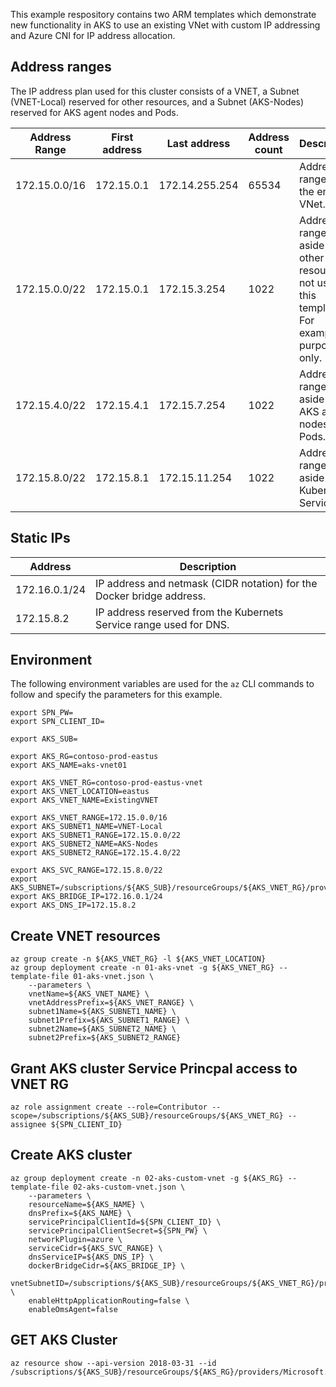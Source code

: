 
This example respository contains two ARM templates which demonstrate new functionality in AKS to use an existing VNet with custom IP addressing and Azure CNI for IP address allocation.

## Address ranges

The IP address plan used for this cluster consists of a VNET, a Subnet (VNET-Local) reserved for other resources, and a Subnet (AKS-Nodes) reserved for AKS agent nodes and Pods.

| Address Range | First address | Last address | Address count | Description |
| ------------- | ------------- | ------------- | ------------- | ------------- |
| 172.15.0.0/16 | 172.15.0.1 | 172.14.255.254 | 65534 | Address range for the entire VNet. |
| 172.15.0.0/22 | 172.15.0.1 | 172.15.3.254 | 1022 | Address range set aside for other resources, not used in this template. For example purposes only. |
| 172.15.4.0/22 | 172.15.4.1 | 172.15.7.254 | 1022 | Address range set aside for AKS agent nodes and Pods. |
| 172.15.8.0/22 | 172.15.8.1 | 172.15.11.254 | 1022 | Address range set aside for Kubernetes Services. |

## Static IPs

| Address | Description |
| ------- | ----------- |
| 172.16.0.1/24 | IP address and netmask (CIDR notation) for the Docker bridge address. |
| 172.15.8.2 | IP address reserved from the Kubernets Service range used for DNS. |

## Environment

The following environment variables are used for the `az` CLI commands to follow and specify the parameters for this example.

```
export SPN_PW=
export SPN_CLIENT_ID=

export AKS_SUB=

export AKS_RG=contoso-prod-eastus
export AKS_NAME=aks-vnet01

export AKS_VNET_RG=contoso-prod-eastus-vnet
export AKS_VNET_LOCATION=eastus
export AKS_VNET_NAME=ExistingVNET

export AKS_VNET_RANGE=172.15.0.0/16
export AKS_SUBNET1_NAME=VNET-Local
export AKS_SUBNET1_RANGE=172.15.0.0/22
export AKS_SUBNET2_NAME=AKS-Nodes
export AKS_SUBNET2_RANGE=172.15.4.0/22

export AKS_SVC_RANGE=172.15.8.0/22
export AKS_SUBNET=/subscriptions/${AKS_SUB}/resourceGroups/${AKS_VNET_RG}/providers/Microsoft.Network/virtualNetworks/${AKS_VNET_NAME}/subnets/${AKS_SUBNET2_NAME}
export AKS_BRIDGE_IP=172.16.0.1/24
export AKS_DNS_IP=172.15.8.2
```

## Create VNET resources

```
az group create -n ${AKS_VNET_RG} -l ${AKS_VNET_LOCATION}
az group deployment create -n 01-aks-vnet -g ${AKS_VNET_RG} --template-file 01-aks-vnet.json \
    --parameters \
    vnetName=${AKS_VNET_NAME} \
    vnetAddressPrefix=${AKS_VNET_RANGE} \
    subnet1Name=${AKS_SUBNET1_NAME} \
    subnet1Prefix=${AKS_SUBNET1_RANGE} \
    subnet2Name=${AKS_SUBNET2_NAME} \
    subnet2Prefix=${AKS_SUBNET2_RANGE}
```

## Grant AKS cluster Service Princpal access to VNET RG

```
az role assignment create --role=Contributor --scope=/subscriptions/${AKS_SUB}/resourceGroups/${AKS_VNET_RG} --assignee ${SPN_CLIENT_ID}
```

## Create AKS cluster

```
az group deployment create -n 02-aks-custom-vnet -g ${AKS_RG} --template-file 02-aks-custom-vnet.json \
    --parameters \
    resourceName=${AKS_NAME} \
    dnsPrefix=${AKS_NAME} \
    servicePrincipalClientId=${SPN_CLIENT_ID} \
    servicePrincipalClientSecret=${SPN_PW} \
    networkPlugin=azure \
    serviceCidr=${AKS_SVC_RANGE} \
    dnsServiceIP=${AKS_DNS_IP} \
    dockerBridgeCidr=${AKS_BRIDGE_IP} \
    vnetSubnetID=/subscriptions/${AKS_SUB}/resourceGroups/${AKS_VNET_RG}/providers/Microsoft.Network/virtualNetworks/${AKS_VNET_NAME}/subnets/${AKS_SUBNET2_NAME} \
    enableHttpApplicationRouting=false \
    enableOmsAgent=false
```

## GET AKS Cluster

```
az resource show --api-version 2018-03-31 --id /subscriptions/${AKS_SUB}/resourceGroups/${AKS_RG}/providers/Microsoft.ContainerService/managedClusters/${AKS_NAME}
```

